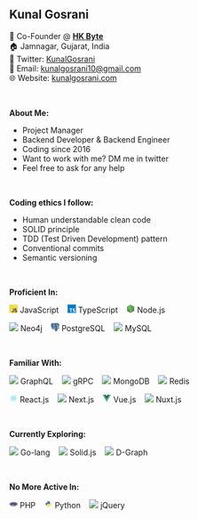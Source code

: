 ## **Kunal Gosrani**

💼 Co-Founder @ [**HK Byte**](https://hkbyte.com/)<br>
🏠 Jamnagar, Gujarat, India<br>
🐤 Twitter: [KunalGosrani](https://twitter.com/KunalGosrani)<br>
📧 Email: [kunalgosrani10@gmail.com](mailto:kunalgosrani10@gmail.com)<br>
🌐 Website: [kunalgosrani.com](https://kunalgosrani.com)<br>

<br>

**About Me:**

- Project Manager
- Backend Developer & Backend Engineer
- Coding since 2016
- Want to work with me? DM me in twitter
- Feel free to ask for any help

<br>

**Coding ethics I follow:**

- Human understandable clean code
- SOLID principle
- TDD (Test Driven Development) pattern
- Conventional commits
- Semantic versioning

<br>

**Proficient In:**<br>

<img height="15" src="https://raw.githubusercontent.com/github/explore/80688e429a7d4ef2fca1e82350fe8e3517d3494d/topics/javascript/javascript.png"> JavaScript &nbsp;&nbsp;
<img height="15" src="https://raw.githubusercontent.com/github/explore/80688e429a7d4ef2fca1e82350fe8e3517d3494d/topics/typescript/typescript.png"> TypeScript &nbsp;&nbsp;
<img height="15" src="https://raw.githubusercontent.com/github/explore/80688e429a7d4ef2fca1e82350fe8e3517d3494d/topics/nodejs/nodejs.png"> Node.js &nbsp;&nbsp;

<img height="15" src="https://www.vectorlogo.zone/logos/neo4j/neo4j-icon.svg"> Neo4j &nbsp;&nbsp;
<img height="15" src="https://raw.githubusercontent.com/github/explore/80688e429a7d4ef2fca1e82350fe8e3517d3494d/topics/postgresql/postgresql.png"> PostgreSQL &nbsp;&nbsp;
<img height="15" src="https://www.vectorlogo.zone/logos/mysql/mysql-icon.svg"> MySQL &nbsp;&nbsp;

<br>

**Familiar With:**<br>

<img height="15" src="https://www.vectorlogo.zone/logos/graphql/graphql-icon.svg"> GraphQL &nbsp;&nbsp;
<img height="15" src="https://www.vectorlogo.zone/logos/grpcio/grpcio-icon.svg"> gRPC &nbsp;&nbsp;
<img height="15" src="https://www.vectorlogo.zone/logos/mongodb/mongodb-icon.svg"> MongoDB &nbsp;&nbsp;
<img height="15" src="https://www.vectorlogo.zone/logos/redis/redis-icon.svg"> Redis &nbsp;&nbsp;

<img height="15" src="https://raw.githubusercontent.com/github/explore/80688e429a7d4ef2fca1e82350fe8e3517d3494d/topics/react/react.png"> React.js &nbsp;&nbsp;
<img height="15" src="https://camo.githubusercontent.com/92ec9eb7eeab7db4f5919e3205918918c42e6772562afb4112a2909c1aaaa875/68747470733a2f2f6173736574732e76657263656c2e636f6d2f696d6167652f75706c6f61642f76313630373535343338352f7265706f7369746f726965732f6e6578742d6a732f6e6578742d6c6f676f2e706e67"> Next.js &nbsp;&nbsp;
<img height="15" src="https://raw.githubusercontent.com/github/explore/80688e429a7d4ef2fca1e82350fe8e3517d3494d/topics/vue/vue.png"> Vue.js &nbsp;&nbsp;
<img height="15" src="https://www.vectorlogo.zone/logos/nuxtjs/nuxtjs-icon.svg"> Nuxt.js &nbsp;&nbsp;

<br>

**Currently Exploring:**<br>

<img height="15" src="https://www.vectorlogo.zone/logos/golang/golang-icon.svg"> Go-lang &nbsp;&nbsp;
<img height="15" src="https://github.com/solidjs/solid-site/raw/master/src/assets/logo.png"> Solid.js &nbsp;&nbsp;
<img height="15" src="https://www.vectorlogo.zone/logos/dgraphio/dgraphio-icon.svg"> D-Graph &nbsp;&nbsp;

<br>

**No More Active In:**<br>

<img height="15" src="https://raw.githubusercontent.com/github/explore/ccc16358ac4530c6a69b1b80c7223cd2744dea83/topics/php/php.png"> PHP &nbsp;&nbsp;
<img height="15" src="https://raw.githubusercontent.com/github/explore/80688e429a7d4ef2fca1e82350fe8e3517d3494d/topics/python/python.png"> Python &nbsp;&nbsp;
<img height="15" src="https://www.vectorlogo.zone/logos/jquery/jquery-icon.svg"> jQuery &nbsp;&nbsp;
